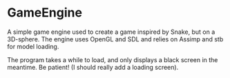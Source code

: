 # GameEngine

A simple game engine used to create a game inspired by Snake, but on a 3D-sphere. The engine uses OpenGL and SDL and relies on Assimp and stb for model loading.

The program takes a while to load, and only displays a black screen in the meantime. Be patient! (I should really add a loading screen).
